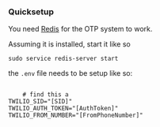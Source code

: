 ### Quicksetup

You need [Redis](https://redis.io/) for the OTP system to work. 

Assuming it is installed, start it like so

```
sudo service redis-server start
```

the `.env` file needs to be setup like so:

```

    # find this a 
TWILIO_SID="[SID]"
TWILIO_AUTH_TOKEN="[AuthToken]"
TWILIO_FROM_NUMBER="[FromPhoneNumber]"
```

